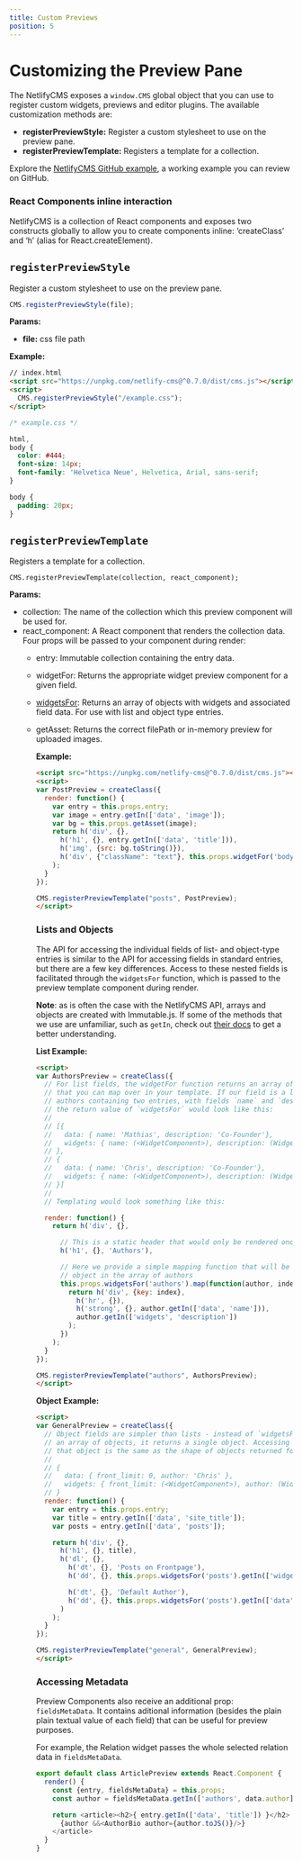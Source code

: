 ```yaml
---
title: Custom Previews
position: 5
---
```


# Customizing the Preview Pane

The NetlifyCMS exposes a `window.CMS` global object that you can use to register custom widgets, previews and editor plugins. The available customization methods are:

* **registerPreviewStyle:** Register a custom stylesheet to use on the preview pane.
* **registerPreviewTemplate:** Registers a template for a collection.

Explore the [NetlifyCMS GitHub example](https://github.com/netlify/netlify-cms/blob/9ced3f16c8bcc3d1a36773b126842d023c589eaf/example/index.html#L90-L91), a working example you can review on GitHub.

### React Components inline interaction

NetlifyCMS is a collection of React components and exposes two constructs globally to allow you to create components inline: ‘createClass’ and ‘h’ (alias for React.createElement).

## `registerPreviewStyle`

Register a custom stylesheet to use on the preview pane.

```js
CMS.registerPreviewStyle(file);
```

**Params:**

* **file:** css file path

**Example:**
```html
// index.html
<script src="https://unpkg.com/netlify-cms@^0.7.0/dist/cms.js"></script>
<script>
  CMS.registerPreviewStyle("/example.css");
</script>
```
```css
/* example.css */

html,
body {
  color: #444;
  font-size: 14px;
  font-family: 'Helvetica Neue', Helvetica, Arial, sans-serif;
}

body {
  padding: 20px;
}


```


## `registerPreviewTemplate`

Registers a template for a collection.

`CMS.registerPreviewTemplate(collection, react_component);`

**Params:**

* collection: The name of the collection which this preview component will be used for.
* react_component: A React component that renders the collection data. Four props will be passed to your component during render:
  * entry: Immutable collection containing the entry data.
  * widgetFor: Returns the appropriate widget preview component for a given field.
  * [widgetsFor](#lists-and-objects): Returns an array of objects with widgets and associated field data. For use with list and object type entries.
  * getAsset: Returns the correct filePath or in-memory preview for uploaded images.
    
    **Example:**
    
    ```html
    <script src="https://unpkg.com/netlify-cms@^0.7.0/dist/cms.js"></script>
    <script>
    var PostPreview = createClass({
      render: function() {
        var entry = this.props.entry;
        var image = entry.getIn(['data', 'image']);
        var bg = this.props.getAsset(image);
        return h('div', {},
          h('h1', {}, entry.getIn(['data', 'title'])),
          h('img', {src: bg.toString()}),
          h('div', {"className": "text"}, this.props.widgetFor('body'))
        );
      }
    });
    
    CMS.registerPreviewTemplate("posts", PostPreview);
    </script>
    ```
    
    ### Lists and Objects
    The API for accessing the individual fields of list- and object-type entries is similar to the API
    for accessing fields in standard entries, but there are a few key differences. Access to these
    nested fields is facilitated through the `widgetsFor` function, which is passed to the preview
    template component during render.
    
    **Note**: as is often the case with the NetlifyCMS API, arrays and objects are created with
    Immutable.js. If some of the methods that we use are unfamiliar, such as `getIn`, check out
    [their docs](https://facebook.github.io/immutable-js/docs/#/) to get a better understanding.
    
    **List Example:**
    
    ```html
    <script>
    var AuthorsPreview = createClass({
      // For list fields, the widgetFor function returns an array of objects
      // that you can map over in your template. If our field is a list of
      // authors containing two entries, with fields `name` and `description`,
      // the return value of `widgetsFor` would look like this:
      //
      // [{
      //   data: { name: 'Mathias', description: 'Co-Founder'},
      //   widgets: { name: (<WidgetComponent>), description: (WidgetComponent>)}
      // },
      // {
      //   data: { name: 'Chris', description: 'Co-Founder'},
      //   widgets: { name: (<WidgetComponent>), description: (WidgetComponent>)}
      // }]
      //
      // Templating would look something like this:
    
      render: function() {
        return h('div', {},
    
          // This is a static header that would only be rendered once for the entire list
          h('h1', {}, 'Authors'),
    
          // Here we provide a simple mapping function that will be applied to each
          // object in the array of authors
          this.props.widgetsFor('authors').map(function(author, index) {
            return h('div', {key: index},
              h('hr', {}),
              h('strong', {}, author.getIn(['data', 'name'])),
              author.getIn(['widgets', 'description'])
            );
          })
        );
      }
    });
    
    CMS.registerPreviewTemplate("authors", AuthorsPreview);
    </script>
    ```
    
    **Object Example:**
    
    ```html
    <script>
    var GeneralPreview = createClass({
      // Object fields are simpler than lists - instead of `widgetsFor` returning
      // an array of objects, it returns a single object. Accessing the shape of
      // that object is the same as the shape of objects returned for list fields:
      //
      // {
      //   data: { front_limit: 0, author: 'Chris' },
      //   widgets: { front_limit: (<WidgetComponent>), author: (WidgetComponent>)}
      // }
      render: function() {
        var entry = this.props.entry;
        var title = entry.getIn(['data', 'site_title']);
        var posts = entry.getIn(['data', 'posts']);
    
        return h('div', {},
          h('h1', {}, title),
          h('dl', {},
            h('dt', {}, 'Posts on Frontpage'),
            h('dd', {}, this.props.widgetsFor('posts').getIn(['widgets', 'front_limit']) || 0),
    
            h('dt', {}, 'Default Author'),
            h('dd', {}, this.props.widgetsFor('posts').getIn(['data', 'author']) || 'None'),
          )
        );
      }
    });
    
    CMS.registerPreviewTemplate("general", GeneralPreview);
    </script>
    ```
    
    ### Accessing Metadata
    Preview Components also receive an additional prop: `fieldsMetaData`. It contains aditional information (besides the plain plain textual value of each field) that can be useful for preview purposes. 
    
    For example, the Relation widget passes the whole selected relation data in `fieldsMetaData`.
    
    ```js
    export default class ArticlePreview extends React.Component {
      render() {
        const {entry, fieldsMetaData} = this.props;
        const author = fieldsMetaData.getIn(['authors', data.author]);
    
        return <article><h2>{ entry.getIn(['data', 'title']) }</h2>
          {author &&<AuthorBio author={author.toJS()}/>}
        </article>
      }
    }
    ```
